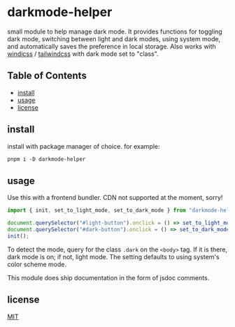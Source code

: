 # darkmode-helper <!-- omit in toc -->

small module to help manage dark mode. It provides functions for toggling dark mode, switching between light and dark modes, using system mode, and automatically saves the preference in local storage. Also works with [windicss] / [tailwindcss] with dark mode set to "class".

## Table of Contents <!-- omit in toc -->

- [install](#install)
- [usage](#usage)
- [license](#license)

## install

install with package manager of choice. for example:

```txt
pnpm i -D darkmode-helper
```

## usage

Use this with a frontend bundler. CDN not supported at the moment, sorry!

```ts
import { init, set_to_light_mode, set_to_dark_mode } from "darkmode-helper";

document.querySelector("#light-button").onclick = () => set_to_light_mode();
document.querySelector("#dark-button").onclick = () => set_to_dark_mode();
init();
```

To detect the mode, query for the class `.dark` on the `<body>` tag. If it is there, dark mode is on; if not, light mode. The setting defaults to using system's color scheme mode.

This module does ship documentation in the form of jsdoc comments.

<!--
THis is old outdated usage, in case I decide to write it here again
### types

#### ColorSchemes

**type** `type ColorSchemes = "light" | "dark"`

either light or dark, represents the actual color schemes that can be presented on the UI

#### ColorSchemeSettings

**type** `type ColorSchemeSettings = "light" | "dark" | "system"`

either light, dark, or system, represents the settings that are stored. system means that light/dark is picked based on the system preference.

### methods

lots of random methods! but because you are using a bundler, the extras are tree-shaken out so its all good

#### getSystemPreferredColorScheme

**signature** `function getSystemPreferredColorScheme(): ColorSchemes`

queries the system for its preferred color scheme\
**returns** `dark` if system prefers dark mode, `light` if system prefers light mode

#### getColorSchemeSetting

**signature** `function getColorSchemeSetting(): ColorSchemeSettings`

gets stored color scheme setting

#### setColorScheme

**signature** `function setColorScheme(scheme: ColorSchemeSettings): void`

sets the color scheme setting to the specified and applies it\
**param `scheme`** color scheme to set it to, either `light`, `dark`, or `system`

#### initColorScheme

**signature** `function initColorScheme(): void`

initialises the color scheme. pulls the setting from local storage and applies it

#### toggleDisplayMode

**signature** `function toggleDisplayMode(): ColorSchemeSettings`

toggles display mode setting like so:

- system becomes dark
- dark becomes light
- light becomes system

**returns** mode that it set to

#### settingIsDarkMode

**signature** `function settingIsDarkMode(): boolean`

**returns** true if the setting is set to `dark`

#### settingIsLightMode

**signature** `function settingIsLightMode(): boolean`

**returns** true if the setting is set to `light`

#### settingIsSystemMode

**signature** `function settingIsSystemMode(): boolean`

**returns** true if the setting is set to `system`

#### setToDarkMode

**signature** `function setToDarkMode(): void`

sets to dark mode

#### setToLightMode

**signature** `function setToLightMode(): void`

sets to light mode

#### setToSystemMode

**signature** `function setToSystemMode(): void`

sets to system preferred mode

#### shouldUseDarkMode

**signature** `function shouldUseDarkMode(): boolean`

**returns** true if system should use dark mode (either setting is `dark`, or etting is `system` and system prefers dark mode)

#### shouldUseLightMode

**signature** `function shouldUseLightMode(): boolean`

**returns** true if system should use light mode (either setting is `light` or setting is `system` and system prefers light mode)
-->

## license

[MIT](LICENSE)

[windicss]: https://windicss.org
[tailwindcss]: https://tailwindcss.com/
